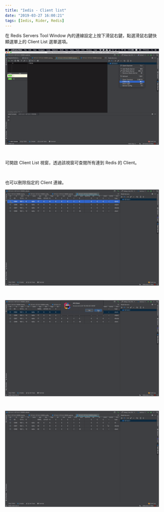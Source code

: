 ```yaml
---
title: "Iedis - Client list"
date: "2019-03-27 16:00:21"
tags: [Iedis, Rider, Redis]
---
```



在 Redis Servers Tool Window 內的連線設定上按下滑鼠右鍵，點選滑鼠右鍵快顯選單上的 Client List 選單選項。  

<!-- More -->

![1.png](1.png)

<br/>


可開啟 Client List 視窗，透過該視窗可查閱所有連到 Redis 的 Client。

<br/>


也可以刪除指定的 Client 連線。  

![2.png](2.png)

<br/>


![3.png](3.png)

<br/>


![4.png](4.png)
